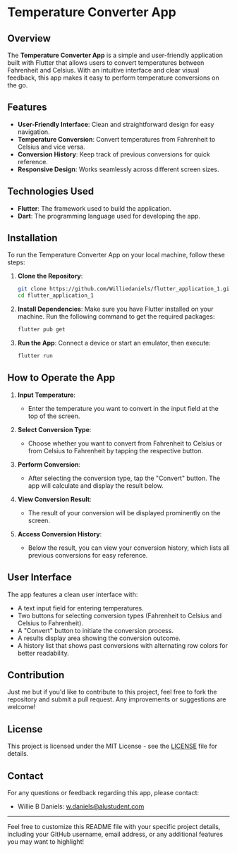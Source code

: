# Temperature Converter App

## Overview
The **Temperature Converter App** is a simple and user-friendly application built with Flutter that allows users to convert temperatures between Fahrenheit and Celsius. With an intuitive interface and clear visual feedback, this app makes it easy to perform temperature conversions on the go.

## Features
- **User-Friendly Interface**: Clean and straightforward design for easy navigation.
- **Temperature Conversion**: Convert temperatures from Fahrenheit to Celsius and vice versa.
- **Conversion History**: Keep track of previous conversions for quick reference.
- **Responsive Design**: Works seamlessly across different screen sizes.

## Technologies Used
- **Flutter**: The framework used to build the application.
- **Dart**: The programming language used for developing the app.

## Installation
To run the Temperature Converter App on your local machine, follow these steps:

1. **Clone the Repository**:
   ```bash
   git clone https://github.com/Williedaniels/flutter_application_1.git
   cd flutter_application_1
   ```

2. **Install Dependencies**:
   Make sure you have Flutter installed on your machine. Run the following command to get the required packages:
   ```bash
   flutter pub get
   ```

3. **Run the App**:
   Connect a device or start an emulator, then execute:
   ```bash
   flutter run
   ```

## How to Operate the App
1. **Input Temperature**: 
   - Enter the temperature you want to convert in the input field at the top of the screen.
  
2. **Select Conversion Type**:
   - Choose whether you want to convert from Fahrenheit to Celsius or from Celsius to Fahrenheit by tapping the respective button.
  
3. **Perform Conversion**:
   - After selecting the conversion type, tap the "Convert" button. The app will calculate and display the result below.

4. **View Conversion Result**:
   - The result of your conversion will be displayed prominently on the screen.

5. **Access Conversion History**:
   - Below the result, you can view your conversion history, which lists all previous conversions for easy reference.

## User Interface
The app features a clean user interface with:
- A text input field for entering temperatures.
- Two buttons for selecting conversion types (Fahrenheit to Celsius and Celsius to Fahrenheit).
- A "Convert" button to initiate the conversion process.
- A results display area showing the conversion outcome.
- A history list that shows past conversions with alternating row colors for better readability.

## Contribution
Just me but if you'd like to contribute to this project, feel free to fork the repository and submit a pull request. Any improvements or suggestions are welcome!

## License
This project is licensed under the MIT License - see the [LICENSE](LICENSE) file for details.

## Contact
For any questions or feedback regarding this app, please contact:
- Willie B Daniels: [w.daniels@alustudent.com](mailto:w.daniels@alustudent.com)

---

Feel free to customize this README file with your specific project details, including your GitHub username, email address, or any additional features you may want to highlight!